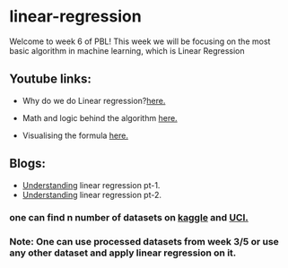 # linear-regression

Welcome to week 6 of PBL!
This week we will be focusing on the most basic algorithm in machine learning, which is Linear Regression

## Youtube links:

- Why do we do Linear regression?[here.](https://youtu.be/lzGKRSvs5HM)

- Math and logic behind the algorithm [here.](https://youtu.be/nk2CQITm_eo)

- Visualising the formula [here.](https://youtu.be/3g-e2aiRfbU)

## Blogs:

- [Understanding](https://www.digitalvidya.com/blog/linear-regression/) linear regression pt-1.
- [Understanding](https://medium.com/@lachlanmiller_52885/machine-learning-week-1-cost-function-gradient-descent-and-univariate-linear-regression-8f5fe69815fd?source=search_post---------3) linear regression pt-2.


### one can find n number of datasets on [kaggle](https://www.kaggle.com/datasets) and [UCI.](https://archive.ics.uci.edu/ml/datasets.php)

### Note: One can use processed datasets from week 3/5 or use any other dataset and apply linear regression on it.
